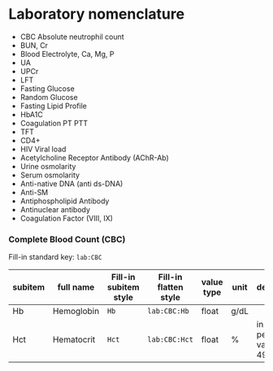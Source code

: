 # Laboratory nomenclature

- CBC  Absolute neutrophil count
- BUN, Cr
- Blood Electrolyte, Ca, Mg, P
- UA
- UPCr
- LFT
- Fasting Glucose
- Random Glucose
- Fasting Lipid Profile
- HbA1C
- Coagulation PT PTT
- TFT
- CD4+
- HIV Viral load
- Acetylcholine Receptor Antibody (AChR-Ab)
- Urine osmolarity
- Serum osmolarity
- Anti-native DNA (anti ds-DNA)
- Anti-SM
- Antiphospholipid Antibody
- Antinuclear antibody
- Coagulation Factor  (VIII, IX)

### Complete Blood Count (CBC)

Fill-in standard key: `lab:CBC`

| subitem | full name  | Fill-in subitem style | Fill-in flatten style | value type | unit | description                   |
| ------- | ---------- | --------------------- | --------------------- | ---------- | ---- | ----------------------------- |
| Hb      | Hemoglobin | `Hb`                  | `lab:CBC:Hb`          | float      | g/dL |                               |
| Hct     | Hematocrit | `Hct`                 | `lab:CBC:Hct`         | float      | %    | in percentage value e.g. 49.1 |



